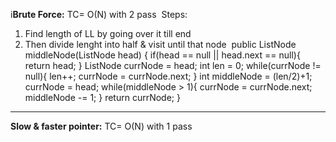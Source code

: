 i**Brute Force:**
TC= O(N)  with 2 pass
​
Steps:
1. Find length of LL by going over it till end
2. Then divide lenght into half & visit until that node
​
public ListNode middleNode(ListNode head) {
if(head == null || head.next == null){
return head;
}
ListNode currNode = head;
int len = 0;
while(currNode != null){
len++;
currNode = currNode.next;
}
int middleNode = (len/2)+1;
currNode = head;
while(middleNode > 1){
currNode = currNode.next;
middleNode -= 1;
}
return currNode;
}
----------------------------------------------------------------------
**Slow & faster pointer:**
TC= O(N) with 1 pass